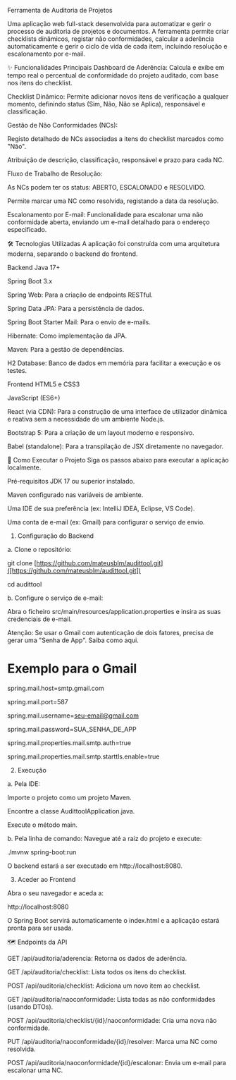 Ferramenta de Auditoria de Projetos

Uma aplicação web full-stack desenvolvida para automatizar e gerir o processo de auditoria de projetos e documentos. A ferramenta permite criar checklists dinâmicos, registar não conformidades, calcular a aderência automaticamente e gerir o ciclo de vida de cada item, incluindo resolução e escalonamento por e-mail.

✨ Funcionalidades Principais
Dashboard de Aderência: Calcula e exibe em tempo real o percentual de conformidade do projeto auditado, com base nos itens do checklist.

Checklist Dinâmico: Permite adicionar novos itens de verificação a qualquer momento, definindo status (Sim, Não, Não se Aplica), responsável e classificação.

Gestão de Não Conformidades (NCs):

Registo detalhado de NCs associadas a itens do checklist marcados como "Não".

Atribuição de descrição, classificação, responsável e prazo para cada NC.

Fluxo de Trabalho de Resolução:

As NCs podem ter os status: ABERTO, ESCALONADO e RESOLVIDO.

Permite marcar uma NC como resolvida, registando a data da resolução.

Escalonamento por E-mail: Funcionalidade para escalonar uma não conformidade aberta, enviando um e-mail detalhado para o endereço especificado.

🛠️ Tecnologias Utilizadas
A aplicação foi construída com uma arquitetura moderna, separando o backend do frontend.

Backend
Java 17+

Spring Boot 3.x

Spring Web: Para a criação de endpoints RESTful.

Spring Data JPA: Para a persistência de dados.

Spring Boot Starter Mail: Para o envio de e-mails.

Hibernate: Como implementação da JPA.

Maven: Para a gestão de dependências.

H2 Database: Banco de dados em memória para facilitar a execução e os testes.

Frontend
HTML5 e CSS3

JavaScript (ES6+)

React (via CDN): Para a construção de uma interface de utilizador dinâmica e reativa sem a necessidade de um ambiente Node.js.

Bootstrap 5: Para a criação de um layout moderno e responsivo.

Babel (standalone): Para a transpilação de JSX diretamente no navegador.

🚀 Como Executar o Projeto
Siga os passos abaixo para executar a aplicação localmente.

Pré-requisitos
JDK 17 ou superior instalado.

Maven configurado nas variáveis de ambiente.

Uma IDE de sua preferência (ex: IntelliJ IDEA, Eclipse, VS Code).

Uma conta de e-mail (ex: Gmail) para configurar o serviço de envio.

1. Configuração do Backend

a. Clone o repositório:

git clone [https://github.com/mateusblm/audittool.git]([https://github.com/mateusblm/audittool.git])

cd audittool

b. Configure o serviço de e-mail:

Abra o ficheiro src/main/resources/application.properties e insira as suas credenciais de e-mail.

Atenção: Se usar o Gmail com autenticação de dois fatores, precisa de gerar uma "Senha de App". Saiba como aqui.

# Exemplo para o Gmail

spring.mail.host=smtp.gmail.com

spring.mail.port=587

spring.mail.username=seu-email@gmail.com

spring.mail.password=SUA_SENHA_DE_APP

spring.mail.properties.mail.smtp.auth=true

spring.mail.properties.mail.smtp.starttls.enable=true

2. Execução

a. Pela IDE:

Importe o projeto como um projeto Maven.

Encontre a classe AudittoolApplication.java.

Execute o método main.

b. Pela linha de comando:
Navegue até a raiz do projeto e execute:

./mvnw spring-boot:run

O backend estará a ser executado em http://localhost:8080.

3. Aceder ao Frontend

Abra o seu navegador e aceda a:

http://localhost:8080

O Spring Boot servirá automaticamente o index.html e a aplicação estará pronta para ser usada.

🗺️ Endpoints da API

GET /api/auditoria/aderencia: Retorna os dados de aderência.

GET /api/auditoria/checklist: Lista todos os itens do checklist.

POST /api/auditoria/checklist: Adiciona um novo item ao checklist.

GET /api/auditoria/naoconformidade: Lista todas as não conformidades (usando DTOs).

POST /api/auditoria/checklist/{id}/naoconformidade: Cria uma nova não conformidade.

PUT /api/auditoria/naoconformidade/{id}/resolver: Marca uma NC como resolvida.

POST /api/auditoria/naoconformidade/{id}/escalonar: Envia um e-mail para escalonar uma NC.
